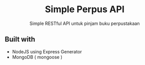 <h1 align="center">Simple Perpus API</h1>
<p align="center">Simple RESTful API untuk pinjam buku perpustakaan</p>

## Built with
* NodeJS using Express Generator
* MongoDB ( mongoose )